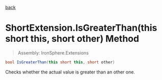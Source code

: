 ﻿

[back](/IronSphere.Extensions/types/ShortExtension)

# ShortExtension.IsGreaterThan(this short this, short other) Method

> Assembly: IronSphere.Extensions

```csharp
bool IsGreaterThan(this short this, short other)
```

Checks whether the actual value is greater than an other one.

 